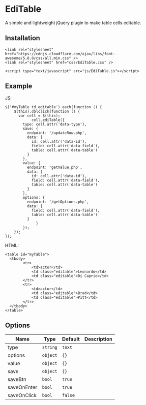 # EdiTable
A simple and lightweight jQuery plugin to make table cells editable.
## Installation
```
<link rel="stylesheet" href="https://cdnjs.cloudflare.com/ajax/libs/font-awesome/5.8.0/css/all.min.css" />
<link rel="stylesheet" href="css/EdiTable.css" />

<script type="text/javascript" src="js/EdiTable.js"></script>
```
## Example
JS:
```
$('#myTable td.editable').each(function () {
	$(this).dblclick(function () {
      var cell = $(this);
			cell.ediTable({
        type: cell.attr('data-type'),
        save: {
          endpoint: '/updateRow.php',
          data: {
            id: cell.attr('data-id'),
            field: cell.attr('data-field'),
            table: cell.attr('data-table')
          }
        },
        value: {
          endpoint: 'getValue.php',
          data: {
            id: cell.attr('data-id'),
            field: cell.attr('data-field'),
            table: cell.attr('data-table')
          }
        },
        options: {
          endpoint: '/getOptions.php',
          data: {
            field: cell.attr('data-field'),
            table: cell.attr('data-table')
          }
			  }
		});
	});
});
```
HTML:
```
<table id="myTable">
  <tbody>
		<tr>
			<td>actor</td>
			<td class="editable">Leonardo</td>
			<td class="editable">Di Caprio</td>
		</tr>
		<tr>
			<td>actor</td>
			<td class="editable">Brad</td>
			<td class="editable">Pitt</td>
		</tr>
  </tbody>
</table>
```
## Options
| Name  | Type | Default | Description |
| ------------- | ------------- | ------------- | ------------- |
| type  | `string`  | `text` |  |
| options  | `object`  | `{}` |  |
| value  | `object`  | `{}` | |
| save  | `object`  | `{}` | |
| saveBtn  | `bool`  | `true` | |
| saveOnEnter  | `bool`  | `true` | |
| saveOnClick  | `bool`  | `false` | |
